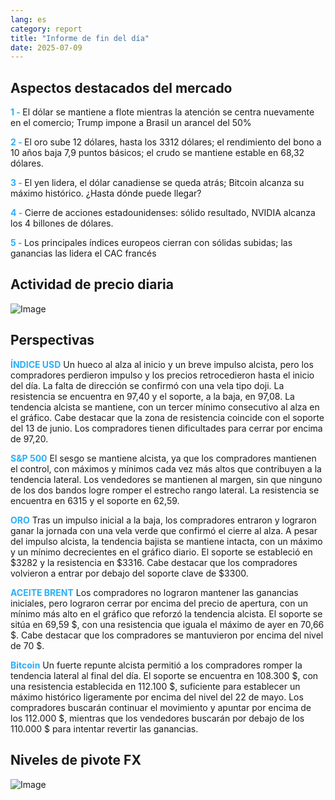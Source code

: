 ```yaml
---
lang: es
category: report
title: "Informe de fin del día"
date: 2025-07-09
---
```



<h2>Aspectos destacados del mercado</h2>
<strong style="color: #2caef7;">1 - </strong> El dólar se mantiene a flote mientras la atención se centra nuevamente en el comercio; Trump impone a Brasil un arancel del 50%

<strong style="color: #2caef7;">2 - </strong> El oro sube 12 dólares, hasta los 3312 dólares; el rendimiento del bono a 10 años baja 7,9 puntos básicos; el crudo se mantiene estable en 68,32 dólares.

<strong style="color: #2caef7;">3 - </strong> El yen lidera, el dólar canadiense se queda atrás; Bitcoin alcanza su máximo histórico. ¿Hasta dónde puede llegar?

<strong style="color: #2caef7;">4 - </strong> Cierre de acciones estadounidenses: sólido resultado, NVIDIA alcanza los 4 billones de dólares.

<strong style="color: #2caef7;">5 - </strong> Los principales índices europeos cierran con sólidas subidas; las ganancias las lidera el CAC francés



<h2>Actividad de precio diaria</h2>
<img src="https://markleighedu.github.io/img/Jul-2025/09-Jul-2025/price.jpg" alt="Image"/>

<h2>Perspectivas</h2>
<strong style="color: #2caef7;">ÍNDICE USD</strong> Un hueco al alza al inicio y un breve impulso alcista, pero los compradores perdieron impulso y los precios retrocedieron hasta el inicio del día. La falta de dirección se confirmó con una vela tipo doji. La resistencia se encuentra en 97,40 y el soporte, a la baja, en 97,08. La tendencia alcista se mantiene, con un tercer mínimo consecutivo al alza en el gráfico. Cabe destacar que la zona de resistencia coincide con el soporte del 13 de junio. Los compradores tienen dificultades para cerrar por encima de 97,20.

<strong style="color: #2caef7;">S&P 500</strong> El sesgo se mantiene alcista, ya que los compradores mantienen el control, con máximos y mínimos cada vez más altos que contribuyen a la tendencia lateral. Los vendedores se mantienen al margen, sin que ninguno de los dos bandos logre romper el estrecho rango lateral. La resistencia se encuentra en 6315 y el soporte en 62,59.

<strong style="color: #2caef7;">ORO</strong> Tras un impulso inicial a la baja, los compradores entraron y lograron ganar la jornada con una vela verde que confirmó el cierre al alza. A pesar del impulso alcista, la tendencia bajista se mantiene intacta, con un máximo y un mínimo decrecientes en el gráfico diario. El soporte se estableció en $3282 y la resistencia en $3316. Cabe destacar que los compradores volvieron a entrar por debajo del soporte clave de $3300.

<strong style="color: #2caef7;">ACEITE BRENT</strong> Los compradores no lograron mantener las ganancias iniciales, pero lograron cerrar por encima del precio de apertura, con un mínimo más alto en el gráfico que reforzó la tendencia alcista. El soporte se sitúa en 69,59 $, con una resistencia que iguala el máximo de ayer en 70,66 $. Cabe destacar que los compradores se mantuvieron por encima del nivel de 70 $.

<strong style="color: #2caef7;">Bitcoin</strong> Un fuerte repunte alcista permitió a los compradores romper la tendencia lateral al final del día. El soporte se encuentra en 108.300 $, con una resistencia establecida en 112.100 $, suficiente para establecer un máximo histórico ligeramente por encima del nivel del 22 de mayo. Los compradores buscarán continuar el movimiento y apuntar por encima de los 112.000 $, mientras que los vendedores buscarán por debajo de los 110.000 $ para intentar revertir las ganancias.



<h2>Niveles de pivote FX</h2>
<img src="https://markleighedu.github.io/img/Jul-2025/09-Jul-2025/pivot.jpg" alt="Image"/>